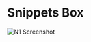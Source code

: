 # Snippets Box
![N1 Screenshot](https://raw.githubusercontent.com/zhw2590582/snippets-box/master/screenshot/01.png)

